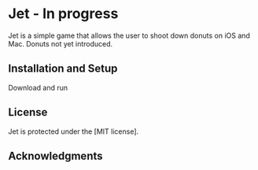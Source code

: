 
# Jet - In progress

Jet is a simple game that allows the user to shoot down donuts on iOS and Mac. Donuts not yet introduced.


## Installation and Setup

 Download and run


## License

Jet is protected under the [MIT license].

## Acknowledgments

 

